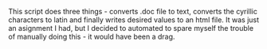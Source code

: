 This script does three things - converts .doc file to text, converts the cyrillic characters to latin and finally writes desired values to an html file. It was just an asignment I had, but I decided to automated to spare myself the trouble of manually doing this - it would have been a drag.
